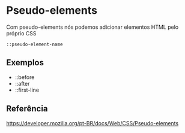 # Pseudo-elements

Com pseudo-elements nós podemos adicionar elementos HTML pelo próprio CSS

`::pseudo-element-name`

## Exemplos

* ::before
* ::after
* ::first-line

## Referência

https://developer.mozilla.org/pt-BR/docs/Web/CSS/Pseudo-elements